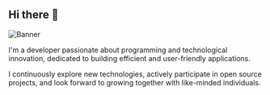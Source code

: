 ## Hi there 👋

![Banner](images/image.jpg)


I'm a developer passionate about programming and technological innovation, dedicated to building efficient and user-friendly applications.

I continuously explore new technologies, actively participate in open source projects, and look forward to growing together with like-minded individuals.
